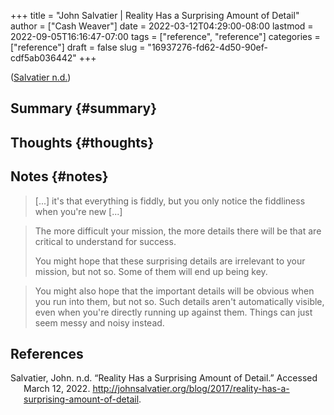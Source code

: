 +++
title = "John Salvatier | Reality Has a Surprising Amount of Detail"
author = ["Cash Weaver"]
date = 2022-03-12T04:29:00-08:00
lastmod = 2022-09-05T16:16:47-07:00
tags = ["reference", "reference"]
categories = ["reference"]
draft = false
slug = "16937276-fd62-4d50-90ef-cdf5ab036442"
+++

(<a href="#citeproc_bib_item_1">Salvatier n.d.</a>)


## Summary {#summary}


## Thoughts {#thoughts}


## Notes {#notes}

> [...] it's that everything is fiddly, but you only notice the fiddliness when you're new [...]

<!--quoteend-->

> The more difficult your mission, the more details there will be that are critical to understand for success.
>
> You might hope that these surprising details are irrelevant to your mission, but not so. Some of them will end up being key.

<!--quoteend-->

> You might also hope that the important details will be obvious when you run into them, but not so. Such details aren't automatically visible, even when you're directly running up against them. Things can just seem messy and noisy instead.

## References

<style>.csl-entry{text-indent: -1.5em; margin-left: 1.5em;}</style><div class="csl-bib-body">
  <div class="csl-entry"><a id="citeproc_bib_item_1"></a>Salvatier, John. n.d. “Reality Has a Surprising Amount of Detail.” Accessed March 12, 2022. <a href="http://johnsalvatier.org/blog/2017/reality-has-a-surprising-amount-of-detail">http://johnsalvatier.org/blog/2017/reality-has-a-surprising-amount-of-detail</a>.</div>
</div>
